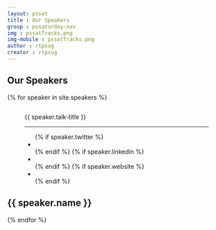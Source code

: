 ```yaml
---
layout: pssat
title : Our Speakers
group : pssaturday-nav
img : pssatTracks.png
img-mobile : pssatTracks.png
author : rtpsug
creator : rtpsug
---
```

<!-- Content Area Start -->
<div id="content">
  <div class="container">
    <!-- row start -->
    <div class="row">
      <div class="col-md-12">
          <div class="page-header-title">
              <h2 class="heading-title text-center">Our Speakers</h2>
            </div>
          <div class="row">
            <!--START speaker LOOP-->
            {% for speaker in site.speakers %}
            <div class="col-sm-6 col-md-4">
              <!-- speaker Item Starts -->
              <div class="speaker-item">
                <figure class="team-profile">
                  <img src="{{ BASE_PATH }}/assets/images/pssat-speaker/{{ speaker.img }}" alt="">
                  <figcaption class="our-team">
                    <div class="details col-md-12">
                      <p class="content-white">{{ speaker.talk-title }}</p>
                      <hr class="small-divider border-white">
                      <ul class="social-icons text-center">
                        {% if speaker.twitter %}<li><a href="https://twitter.com/{{ speaker.twitter }}"
                            target="_blank" title="@{{ speaker.twitter }}"><i class="fa fa-twitter"
                              aria-hidden="true"></i></a></li>{% endif %}
                        {% if speaker.linkedin %}<li><a
                            href="https://www.linkedin.com/in/{{ speaker.linkedin }}/" target="_blank"
                            title="{{ speaker.linkedin }}"><i class="fa fa-linkedin" aria-hidden="true"></i></a>
                        </li>{% endif %}
                        {% if speaker.website %}<li><a href="{{ speaker.website }}" target="_blank"
                            title="{{ speaker.website }}"><i class="fa fa-cloud" aria-hidden="true"></i></a></li>
                        {% endif %}
                      </ul>
                    </div>
                  </figcaption>
                </figure>
                <div class="info">
                  <h2>
                    {{ speaker.name }}
                  </h2>
                </div>
              </div>
              <!-- Team Item Ends -->
            </div>
            {% endfor %}
            <!--END speaker LOOP-->
          </div>
          <!-- End speaker  01 -->
        </div>
      </div>
    </div>
  </div>
  <!-- Content Area End -->